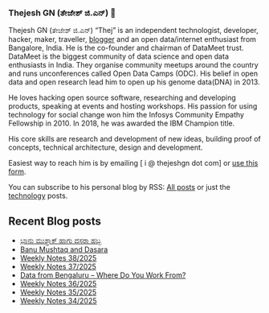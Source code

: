 ### Thejesh GN (ತೇಜೇಶ್ ಜಿ.ಎನ್) 👋

Thejesh GN (ತೇಜೇಶ್ ಜಿ.ಎನ್) “Thej” is an independent technologist, developer, hacker, maker, traveller, [blogger](https://thejeshgn.com/) and an open data/internet enthusiast from Bangalore, India. He is the co-founder and chairman of DataMeet trust. DataMeet is the biggest community of data science and open data enthusiasts in India. They organise community meetups around the country and runs unconferences called Open Data Camps (ODC). His belief in open data and open research lead him to open up his genome data(DNA) in 2013.

He loves hacking open source software, researching and developing products, speaking at events and hosting workshops. His passion for using technology for social change won him the Infosys Community Empathy Fellowship in 2010. In 2018, he was awarded the IBM Champion title.

His core skills are research and development of new ideas, building proof of concepts, technical architecture, design and development.

Easiest way to reach him is by emailing [ i @ thejeshgn dot com] or [use this form](https://thejeshgn.com/contact/).

You can subscribe to his personal blog by RSS: [All posts](https://feeds.thejeshgn.com/thejeshgn) or just the [technology](https://feeds.thejeshgn.com/technology) posts.

## Recent Blog posts
<!-- BLOG-POST-LIST:START -->
- [ಭಾನು ಮುಶ್ತಾಕ್ ಹಾಗು ದಸರಾ ಹಬ್ಬ](https://thejeshgn.com/2025/09/20/banu-mushtaq-and-dasara-habba/)
- [Banu Mushtaq and Dasara](https://thejeshgn.com/2025/09/20/banu-mushtaq-and-dasara/)
- [Weekly Notes 38/2025](https://thejeshgn.com/2025/09/19/weekly-notes-38-2025/)
- [Weekly Notes 37/2025](https://thejeshgn.com/2025/09/12/weekly-notes-37-2025/)
- [Data from Bengaluru – Where Do You Work From?](https://thejeshgn.com/2025/09/06/data-from-bengaluru-where-do-you-work-from/)
- [Weekly Notes 36/2025](https://thejeshgn.com/2025/09/05/weekly-notes-36-2025/)
- [Weekly Notes 35/2025](https://thejeshgn.com/2025/08/29/weekly-notes-35-2025/)
- [Weekly Notes 34/2025](https://thejeshgn.com/2025/08/22/weekly-notes-34-2025/)
<!-- BLOG-POST-LIST:END -->
